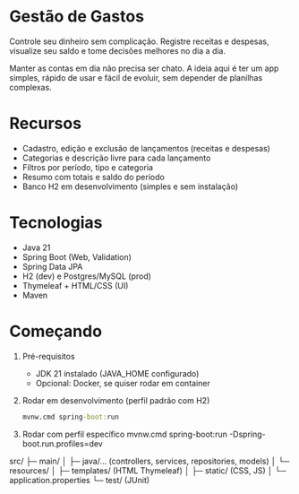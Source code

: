 # Gestão de Gastos
Controle seu dinheiro sem complicação. Registre receitas e despesas, visualize seu saldo e tome decisões melhores no dia a dia.

Manter as contas em dia não precisa ser chato. A ideia aqui é ter um app simples, rápido de usar e fácil de evoluir, sem depender de planilhas complexas.

# Recursos
- Cadastro, edição e exclusão de lançamentos (receitas e despesas)
- Categorias e descrição livre para cada lançamento
- Filtros por período, tipo e categoria
- Resumo com totais e saldo do período
- Banco H2 em desenvolvimento (simples e sem instalação)

# Tecnologias
- Java 21
- Spring Boot (Web, Validation)
- Spring Data JPA
- H2 (dev) e Postgres/MySQL (prod)
- Thymeleaf + HTML/CSS (UI)
- Maven

# Começando 
1) Pré-requisitos
   - JDK 21 instalado (JAVA_HOME configurado)
   - Opcional: Docker, se quiser rodar em container

2) Rodar em desenvolvimento (perfil padrão com H2)
   ```cmd
   mvnw.cmd spring-boot:run
3) Rodar com perfil específico 
    mvnw.cmd spring-boot:run -Dspring-boot.run.profiles=dev

src/
├─ main/
│  ├─ java/... (controllers, services, repositories, models)
│  └─ resources/
│     ├─ templates/ (HTML Thymeleaf)
│     ├─ static/ (CSS, JS)
│     └─ application.properties
└─ test/ (JUnit)

